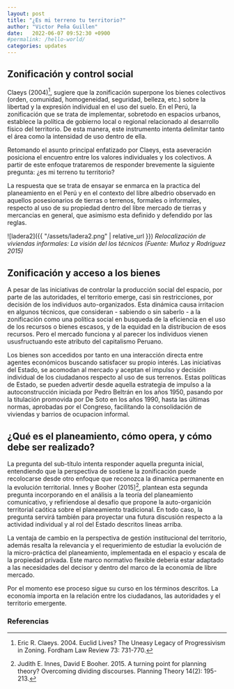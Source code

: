 ```yaml
---
layout: post
title: "¿Es mi terreno tu territorio?"
author: "Victor Peña Guillen"
date:   2022-06-07 09:52:30 +0900
#permalink: /hello-world/
categories: updates
---
```


## Zonificación y control social

Claeys (2004)[^1], sugiere que la zonificación superpone los bienes colectivos (orden, comunidad, homogeneidad, seguridad, belleza, etc.) sobre la libertad y la expresión individual en el uso del suelo. En el Perú, la zonificación que se trata de implementar, sobretodo en espacios urbanos, establece la política de gobierno local o regional relacionado al desarrollo físico del territorio. De esta manera, este instrumento intenta delimitar tanto el área como la intensidad de uso dentro de ella.

Retomando el asunto principal enfatizado por Claeys, esta aseveración posiciona el encuentro entre los valores individuales y los colectivos. A partir de este enfoque trataremos de responder brevemente la siguiente pregunta: ¿es mi terreno tu territorio?

La respuesta que se trata de ensayar se enmarca en la practica del planeamiento en el Perú y en el contexto del libre albedrio observado en aquellos posesionarios de tierras o terrenos, formales o informales, respecto al uso de su propiedad dentro del libre mercado de tierras y mercancias en general, que asimismo esta definido y defendido por las reglas.

![ladera2]({{ "/assets/ladera2.png" | relative_url }})
*Relocalización de viviendas informales: La visión del los técnicos (Fuente: Muñoz y Rodriguez 2015)*

## Zonificación y acceso a los bienes

A pesar de las iniciativas de controlar la producción social del espacio, por parte de las autoridades, el territorio emerge, casi sin restricciones, por decisión de los individuos auto-organizados. Esta dinámica causa irritacion en algunos técnicos, que consideran - sabiendo o sin saberlo - a la zonificación como una política social en busqueda de la eficiencia en el uso de los recursos o bienes escasos, y de la equidad en la distribucion de esos recursos. Pero el mercado funciona y al parecer los individuos vienen ususfructuando este atributo del capitalismo Peruano.

Los bienes son accedidos por tanto en una interacción directa entre agentes económicos buscando satisfacer su propio interés.
Las iniciativas del Estado, se acomodan al mercado y aceptan el impulso y decisión individual de los ciudadanos respecto al uso de sus terrenos. Estas políticas de Estado, se pueden advertir desde aquella estrategia de impulso a la autoconstrucción iniciada por Pedro Beltrán en los años 1950, pasando por la titulación promovida por De Soto en los años 1990, hasta las últimas normas, aprobadas por el Congreso, facilitando la consolidación de viviendas y barrios de ocupacion informal.

## ¿Qué es el planeamiento, cómo opera, y cómo debe ser realizado?

La pregunta del sub-título intenta responder aquella pregunta inicial, entendiendo que la perspectiva de sostiene la zonificación puede recolocarse desde otro enfoque que reconozca la dinamica permanente en la evolución territorial. Innes y Booher (2015)[^2], plantean esta segunda pregunta incorporando en el análisis a la teoría del planeamiento comunicativo, y refiriendose al desafío que propone la auto-organición territorial caótica sobre el planeamiento tradicional. En todo caso, la pregunta servirá también para proyectar una futura discusión respecto a la actividad individual y al rol del Estado descritos lineas arriba.

La ventaja de cambio en la perspectiva de gestión institucional del territorio, además resalta la relevancia y el requerimiento de estudiar la evolución de la micro-práctica del planeamiento, implementada en el espacio y escala de la propiedad privada. Este marco normativo flexible debería estar adaptado a las necesidades del decisor y dentro del marco de la economía de libre mercado.

Por el momento ese proceso sigue su curso en los términos descritos. La economía importa en la relación entre los ciudadanos, las autoridades y el territorio emergente.

### Referencias

[^1]: Eric R. Claeys. 2004. Euclid Lives? The Uneasy Legacy of Progressivism in Zoning. Fordham Law Review 73: 731-770.

[^2]: Judith E. Innes, David E Booher. 2015. A turning point for planning theory? Overcoming dividing discourses. Planning Theory 14(2): 195-213.
